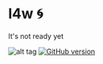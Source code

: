 # l4w :cyclone: 
It's not ready yet

![alt tag](https://travis-ci.org/giovannipessiva/l4w.svg?branch=master) [![GitHub version](https://badge.fury.io/gh/giovannipessiva%2Fl4w.svg)](http://badge.fury.io/gh/giovannipessiva%2Fl4w)
